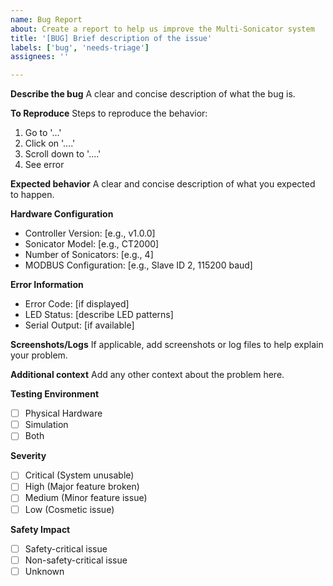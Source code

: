 ```yaml
---
name: Bug Report
about: Create a report to help us improve the Multi-Sonicator system
title: '[BUG] Brief description of the issue'
labels: ['bug', 'needs-triage']
assignees: ''

---
```


**Describe the bug**
A clear and concise description of what the bug is.

**To Reproduce**
Steps to reproduce the behavior:
1. Go to '...'
2. Click on '....'
3. Scroll down to '....'
4. See error

**Expected behavior**
A clear and concise description of what you expected to happen.

**Hardware Configuration**
- Controller Version: [e.g., v1.0.0]
- Sonicator Model: [e.g., CT2000]
- Number of Sonicators: [e.g., 4]
- MODBUS Configuration: [e.g., Slave ID 2, 115200 baud]

**Error Information**
- Error Code: [if displayed]
- LED Status: [describe LED patterns]
- Serial Output: [if available]

**Screenshots/Logs**
If applicable, add screenshots or log files to help explain your problem.

**Additional context**
Add any other context about the problem here.

**Testing Environment**
- [ ] Physical Hardware
- [ ] Simulation
- [ ] Both

**Severity**
- [ ] Critical (System unusable)
- [ ] High (Major feature broken)
- [ ] Medium (Minor feature issue)
- [ ] Low (Cosmetic issue)

**Safety Impact**
- [ ] Safety-critical issue
- [ ] Non-safety-critical issue
- [ ] Unknown
